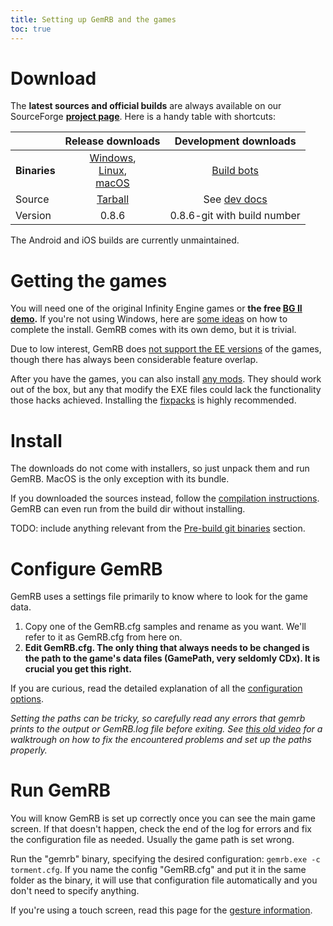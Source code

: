 ```yaml
---
title: Setting up GemRB and the games
toc: true
---
```


# Download

The **latest sources and official builds** are always
available on our SourceForge **[project
page](http://sourceforge.net/projects/gemrb/files/)**. Here is a handy table with shortcuts:

|  | Release downloads | Development downloads |
| --- | :---: | :---: |
| **Binaries** | [<i class="fab fa-windows"></i> Windows](https://sourceforge.net/projects/gemrb/files/Buildbot%20Binaries/Windows/AppVeyor/gemrb-win32-196c54e.zip/download),<br>[<i class="fab fa-linux"></i> Linux](https://sourceforge.net/projects/gemrb/files/Buildbot%20Binaries/Linux/gemrb-2019-11-24v0.8.6.tar.bz2/download),<br>[<i class="fab fa-apple"></i> macOS](https://sourceforge.net/projects/gemrb/files/Buildbot%20Binaries/Apple/OSX/gemrb-2019-11-24v0.8.6.tar.bz2/download) | [Build bots](https://sourceforge.net/projects/gemrb/files/Buildbot%20Binaries/) |
| Source | [Tarball](https://sourceforge.net/projects/gemrb/files/GemRB%20Sources/GemRB%200.8.6%20Sources/gemrb-0.8.6.tar.gz/download) | See [dev docs](Dev-docs.html#getting-the-code) |
| Version | 0.8.6 | 0.8.6-git with build number |

The Android and iOS builds are currently unmaintained.

# Getting the games

You will need one of the original Infinity Engine games or **the free
[BG II demo](https://duckduckgo.com/?q=bg2+demo).** If you're not using Windows, here are
[some ideas](Installing-games.md) on how to complete the install. GemRB comes with its own demo, but it is trivial.

Due to low interest, GemRB does [not support the EE versions](https://github.com/gemrb/gemrb/issues/164)
of the games, though there has always been considerable feature overlap.

After you have the games, you can also install [any mods](Modding.md). They should work out of the box, but
any that modify the EXE files could lack the functionality those hacks achieved. Installing the
[fixpacks](Common-problems.md#game-bugs) is highly recommended.

# Install

The downloads do not come with installers, so just unpack them and run GemRB. MacOS is the only exception with its bundle.

If you downloaded the sources instead, follow the [compilation instructions](Dev-docs.md##setting-up-a-development-environment).
GemRB can even run from the build dir without installing.

TODO: include anything relevant from the [Pre-build git binaries](http://www.gemrb.org/wiki/doku.php?id=install:windows) section.

# Configure GemRB

GemRB uses a settings file primarily to know where to look for the game data.

1.  Copy one of the GemRB.cfg samples and rename as you want. We'll refer to it as GemRB.cfg from here on.
2.  **Edit GemRB.cfg. The only thing that always
    needs to be changed is the path to the game's data files (GamePath,
    very seldomly CDx). It is crucial you get this right.**

If you are curious, read the detailed explanation of all the [configuration options](Manpage.md).

*Setting the paths can be tricky, so carefully read any errors that gemrb
prints to the output or GemRB.log file before exiting. See [this old
video](http://www.youtube.com/watch?v=32BZouraDPM) for a
walktrough on how to fix the encountered problems and set up the paths
properly.*

# Run GemRB

You will know GemRB is set up correctly once you can see the main game
screen. If that doesn't happen, check the end of the log for errors and fix the
configuration file as needed. Usually the game path is set wrong.

Run the "gemrb" binary, specifying the desired configuration: `gemrb.exe -c torment.cfg`.
If you name the config "GemRB.cfg" and put it in the same folder as the binary, it will use
that configuration file automatically and you don't need to specify anything.

If you're using a touch screen, read this page for the [gesture information](Touch-input.md).
